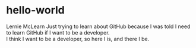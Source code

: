 # hello-world
Lernie McLearn
Just trying to learn about GitHub because I was told I need to learn GitHub if I want to be a developer.  
I think I want to be a developer, so here I is, and there I be.
